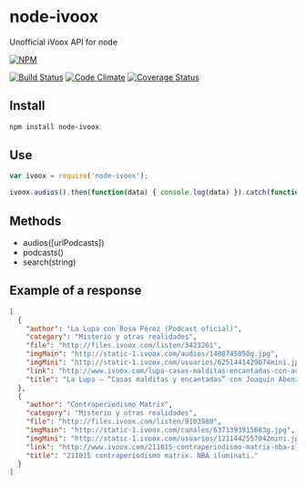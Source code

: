 node-ivoox
===========

Unofficial iVoox API for node

[![NPM](https://nodei.co/npm/node-ivoox.png?downloads=true&downloadRank=true)](https://nodei.co/npm/node-ivoox/)

[![Build Status](https://travis-ci.org/EdgarVaguencia/node-ivoox.svg?branch=master)](https://travis-ci.org/EdgarVaguencia/node-ivoox) [![Code Climate](https://codeclimate.com/github/EdgarVaguencia/node-ivoox/badges/gpa.svg)](https://codeclimate.com/github/EdgarVaguencia/node-ivoox) [![Coverage Status](https://coveralls.io/repos/EdgarVaguencia/node-ivoox/badge.svg?branch=master&service=github)](https://coveralls.io/github/EdgarVaguencia/node-ivoox?branch=master)

Install
-------

```bash
npm install node-ivoox
```

Use
----

```javascript
var ivoox = require('node-ivoox');

ivoox.audios().then(function(data) { console.log(data) }).catch(function(e) { console.error(e); });
```

Methods
-------

* audios([urlPodcasts])
* podcasts()
* search(string)

Example of a response
---------------------

```json
[
  {
    "author": "La Lupa con Rosa Pérez (Podcast oficial)",
    "category": "Misterio y otras realidades",
    "file": "http://files.ivoox.com/listen/3423261",
    "imgMain": "http://static-1.ivoox.com/audios/1408745050g.jpg",
    "imgMini": "http://static-1.ivoox.com/usuarios/6251441429674mini.jpg",
    "link": "http://www.ivoox.com/lupa-casas-malditas-encantadas-con-audios-mp3_rf_3423261_1.html",
    "title": "La Lupa – “Casas malditas y encantadas” con Joaquín Abenza, J.M Marsella, Jesús..."
  },
  {
    "author": "Contraperiodismo Matrix",
    "category": "Misterio y otras realidades",
    "file": "http://files.ivoox.com/listen/9103980",
    "imgMain": "http://static-1.ivoox.com/canales/6371393915683g.jpg",
    "imgMini": "http://static-1.ivoox.com/usuarios/1211442557042mini.jpg",
    "link": "http://www.ivoox.com/211015-contraperiodismo-matrix-nba-iluminati-audios-mp3_rf_9103980_1.html",
    "title": "211015 contraperiodismo matrix. NBA iluminati."
  }
]
```



